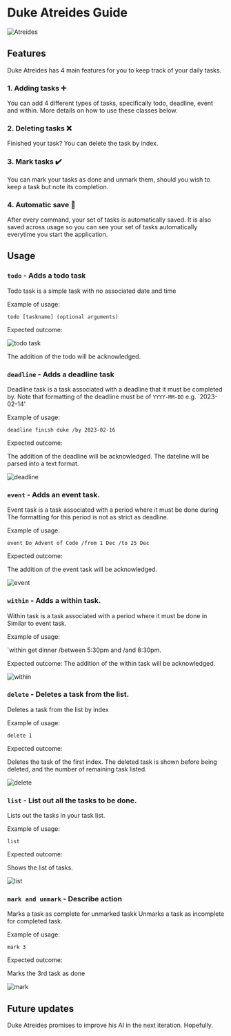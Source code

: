 # Duke Atreides Guide 

![Atreides](https://i.pinimg.com/originals/a8/86/10/a8861028676de1e4f70c617e4e41dcd0.png) 

## Features 

Duke Atreides has 4 main features for you to keep track of your daily tasks.

### 1. Adding tasks :heavy_plus_sign:

You can add 4 different types of tasks, specifically todo, deadline, event and within.
More details on how to use these classes below.

### 2. Deleting tasks :x:

Finished your task? You can delete the task by index.

### 3. Mark tasks :heavy_check_mark:

You can mark your tasks as done and unmark them, should you wish to keep a task
but note its completion.

### 4. Automatic save :floppy_disk:

After every command, your set of tasks is automatically saved.
It is also saved across usage so you can see your set of tasks automatically 
everytime you start the application.

## Usage

### `todo` - Adds a todo task

Todo task is a simple task with no associated date and time

Example of usage: 

`todo [taskname] (optional arguments)`

Expected outcome:

![todo task](https://i.imgur.com/l137CDf.png)


The addition of the todo will be acknowledged.

### `deadline` - Adds a deadline task

Deadline task is a task associated with a deadline that it must be completed by.
Note that formatting of the deadline must be of `YYYY-MM-DD` e.g. `2023-02-14'

Example of usage: 

`deadline finish duke /by 2023-02-16`

Expected outcome:

The addition of the deadline will be acknowledged.
The dateline will be parsed into a text format.


![deadline](https://i.imgur.com/hM61HBv.png)


### `event` - Adds an event task.

Event task is a task associated with a period where it must be done during
The formatting for this period is not as strict as deadline.

Example of usage: 

`event Do Advent of Code /from 1 Dec /to 25 Dec`

Expected outcome:

The addition of the event task will be acknowledged.


![event](https://i.imgur.com/KY9yCTw.png)



### `within` - Adds a within task.

Within task is a task associated with a period where it must be done in
Similar to event task.

Example of usage: 

`within get dinner /between 5:30pm and /and 8:30pm.

Expected outcome:
The addition of the within task will be acknowledged.


![within](https://i.imgur.com/df6x8oG.png)


### `delete` - Deletes a task from the list.

Deletes a task from the list by index

Example of usage: 

`delete 1`

Expected outcome:

Deletes the task of the first index.
The deleted task is shown before being deleted, and the number of remaining task listed.


![delete](https://i.imgur.com/X36tF6O.png)


### `list` - List out all the tasks to be done.

Lists out the tasks in your task list.

Example of usage: 

`list`

Expected outcome:

Shows the list of tasks.


![list](https://i.imgur.com/ka3MMXp.png)


### `mark and unmark` - Describe action

Marks a task as complete for unmarked taskk
Unmarks a task as incomplete for completed task.

Example of usage: 

`mark 3`

Expected outcome:

Marks the 3rd task as done


![mark](https://i.imgur.com/tgVrdlZ.png)


## Future updates

Duke Atreides promises to improve his AI in the next iteration. Hopefully.
